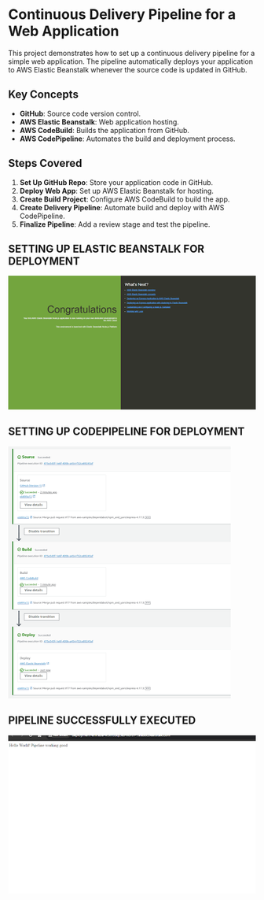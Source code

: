 # Continuous Delivery Pipeline for a Web Application

This project demonstrates how to set up a continuous delivery pipeline for a simple web application. The pipeline automatically deploys your application to AWS Elastic Beanstalk whenever the source code is updated in GitHub.

## Key Concepts

- **GitHub**: Source code version control.
- **AWS Elastic Beanstalk**: Web application hosting.
- **AWS CodeBuild**: Builds the application from GitHub.
- **AWS CodePipeline**: Automates the build and deployment process.

## Steps Covered

1. **Set Up GitHub Repo**: Store your application code in GitHub.
2. **Deploy Web App**: Set up AWS Elastic Beanstalk for hosting.
3. **Create Build Project**: Configure AWS CodeBuild to build the app.
4. **Create Delivery Pipeline**: Automate build and deploy with AWS CodePipeline.
5. **Finalize Pipeline**: Add a review stage and test the pipeline.

   
## SETTING UP ELASTIC BEANSTALK FOR DEPLOYMENT

![BEANSTALK SETUP](asset/beanstalk.png)



## SETTING UP CODEPIPELINE FOR DEPLOYMENT 

![CODE PIPELINE SETUP](asset/codepipeline.png)



## PIPELINE SUCCESSFULLY EXECUTED

![PIPELINE SUCCESSFULLY EXECUTED ](asset/result.png)
